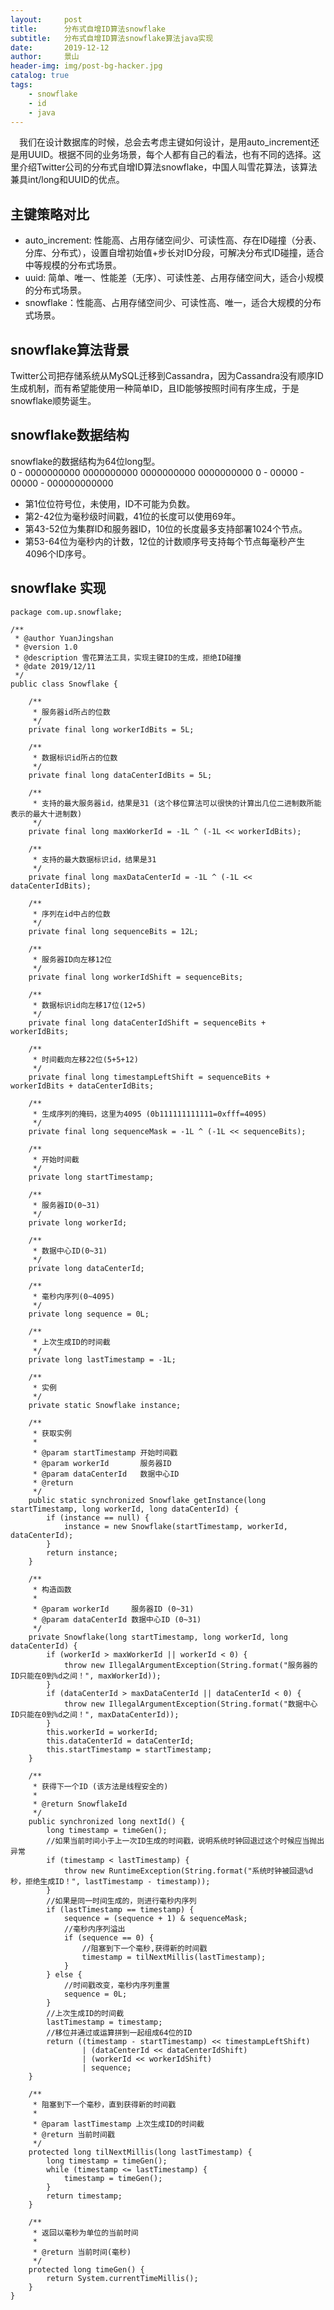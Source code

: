 ```yaml
---
layout:     post
title:      分布式自增ID算法snowflake
subtitle:   分布式自增ID算法snowflake算法java实现
date:       2019-12-12
author:     景山
header-img: img/post-bg-hacker.jpg
catalog: true
tags:
    - snowflake
    - id
    - java
---
```


&emsp;我们在设计数据库的时候，总会去考虑主键如何设计，是用auto_increment还是用UUID。根据不同的业务场景，每个人都有自己的看法，也有不同的选择。这里介绍Twitter公司的分布式自增ID算法snowflake，中国人叫雪花算法，该算法兼具int/long和UUID的优点。

## 主键策略对比
- auto_increment: 性能高、占用存储空间少、可读性高、存在ID碰撞（分表、分库、分布式），设置自增初始值+步长对ID分段，可解决分布式ID碰撞，适合中等规模的分布式场景。
- uuid: 简单、唯一、性能差（无序）、可读性差、占用存储空间大，适合小规模的分布式场景。
- snowflake：性能高、占用存储空间少、可读性高、唯一，适合大规模的分布式场景。

## snowflake算法背景
Twitter公司把存储系统从MySQL迁移到Cassandra，因为Cassandra没有顺序ID生成机制，而有希望能使用一种简单ID，且ID能够按照时间有序生成，于是snowflake顺势诞生。

## snowflake数据结构
snowflake的数据结构为64位long型。  
0 - 0000000000 0000000000 0000000000 0000000000 0 - 00000 - 00000 - 000000000000
- 第1位位符号位，未使用，ID不可能为负数。
- 第2-42位为毫秒级时间戳，41位的长度可以使用69年。
- 第43-52位为集群ID和服务器ID，10位的长度最多支持部署1024个节点。
- 第53-64位为毫秒内的计数，12位的计数顺序号支持每个节点每毫秒产生4096个ID序号。

## snowflake 实现
```
package com.up.snowflake;

/**
 * @author YuanJingshan
 * @version 1.0
 * @description 雪花算法工具，实现主键ID的生成，拒绝ID碰撞
 * @date 2019/12/11
 */
public class Snowflake {

    /**
     * 服务器id所占的位数
     */
    private final long workerIdBits = 5L;

    /**
     * 数据标识id所占的位数
     */
    private final long dataCenterIdBits = 5L;

    /**
     * 支持的最大服务器id，结果是31 (这个移位算法可以很快的计算出几位二进制数所能表示的最大十进制数)
     */
    private final long maxWorkerId = -1L ^ (-1L << workerIdBits);

    /**
     * 支持的最大数据标识id，结果是31
     */
    private final long maxDataCenterId = -1L ^ (-1L << dataCenterIdBits);

    /**
     * 序列在id中占的位数
     */
    private final long sequenceBits = 12L;

    /**
     * 服务器ID向左移12位
     */
    private final long workerIdShift = sequenceBits;

    /**
     * 数据标识id向左移17位(12+5)
     */
    private final long dataCenterIdShift = sequenceBits + workerIdBits;

    /**
     * 时间截向左移22位(5+5+12)
     */
    private final long timestampLeftShift = sequenceBits + workerIdBits + dataCenterIdBits;

    /**
     * 生成序列的掩码，这里为4095 (0b111111111111=0xfff=4095)
     */
    private final long sequenceMask = -1L ^ (-1L << sequenceBits);

    /**
     * 开始时间截
     */
    private long startTimestamp;

    /**
     * 服务器ID(0~31)
     */
    private long workerId;

    /**
     * 数据中心ID(0~31)
     */
    private long dataCenterId;

    /**
     * 毫秒内序列(0~4095)
     */
    private long sequence = 0L;

    /**
     * 上次生成ID的时间截
     */
    private long lastTimestamp = -1L;

    /**
     * 实例
     */
    private static Snowflake instance;

    /**
     * 获取实例
     *
     * @param startTimestamp 开始时间戳
     * @param workerId       服务器ID
     * @param dataCenterId   数据中心ID
     * @return
     */
    public static synchronized Snowflake getInstance(long startTimestamp, long workerId, long dataCenterId) {
        if (instance == null) {
            instance = new Snowflake(startTimestamp, workerId, dataCenterId);
        }
        return instance;
    }

    /**
     * 构造函数
     *
     * @param workerId     服务器ID (0~31)
     * @param dataCenterId 数据中心ID (0~31)
     */
    private Snowflake(long startTimestamp, long workerId, long dataCenterId) {
        if (workerId > maxWorkerId || workerId < 0) {
            throw new IllegalArgumentException(String.format("服务器的ID只能在0到%d之间！", maxWorkerId));
        }
        if (dataCenterId > maxDataCenterId || dataCenterId < 0) {
            throw new IllegalArgumentException(String.format("数据中心ID只能在0到%d之间！", maxDataCenterId));
        }
        this.workerId = workerId;
        this.dataCenterId = dataCenterId;
        this.startTimestamp = startTimestamp;
    }

    /**
     * 获得下一个ID (该方法是线程安全的)
     *
     * @return SnowflakeId
     */
    public synchronized long nextId() {
        long timestamp = timeGen();
        //如果当前时间小于上一次ID生成的时间戳，说明系统时钟回退过这个时候应当抛出异常
        if (timestamp < lastTimestamp) {
            throw new RuntimeException(String.format("系统时钟被回退%d秒，拒绝生成ID！", lastTimestamp - timestamp));
        }
        //如果是同一时间生成的，则进行毫秒内序列
        if (lastTimestamp == timestamp) {
            sequence = (sequence + 1) & sequenceMask;
            //毫秒内序列溢出
            if (sequence == 0) {
                //阻塞到下一个毫秒,获得新的时间戳
                timestamp = tilNextMillis(lastTimestamp);
            }
        } else {
            //时间戳改变，毫秒内序列重置
            sequence = 0L;
        }
        //上次生成ID的时间截
        lastTimestamp = timestamp;
        //移位并通过或运算拼到一起组成64位的ID
        return ((timestamp - startTimestamp) << timestampLeftShift)
                | (dataCenterId << dataCenterIdShift)
                | (workerId << workerIdShift)
                | sequence;
    }

    /**
     * 阻塞到下一个毫秒，直到获得新的时间戳
     *
     * @param lastTimestamp 上次生成ID的时间截
     * @return 当前时间戳
     */
    protected long tilNextMillis(long lastTimestamp) {
        long timestamp = timeGen();
        while (timestamp <= lastTimestamp) {
            timestamp = timeGen();
        }
        return timestamp;
    }

    /**
     * 返回以毫秒为单位的当前时间
     *
     * @return 当前时间(毫秒)
     */
    protected long timeGen() {
        return System.currentTimeMillis();
    }
}
```

